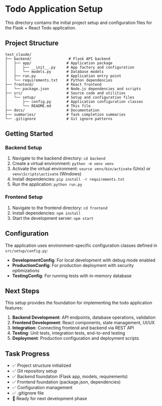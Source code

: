 # Todo Application Setup

This directory contains the initial project setup and configuration files for the Flask + React Todo application.

## Project Structure

```
test_claude/
├── backend/                 # Flask API backend
│   ├── app/                # Application package
│   │   ├── __init__.py     # App factory and configuration
│   │   └── models.py       # Database models
│   ├── run.py              # Application entry point
│   └── requirements.txt    # Python dependencies
├── frontend/               # React frontend
│   └── package.json        # Node.js dependencies and scripts
├── src/                    # Source code and utilities
│   └── setup/              # Setup and configuration files
│       ├── config.py       # Application configuration classes
│       └── README.md       # This file
├── docs/                   # Documentation
├── summaries/              # Task completion summaries
└── .gitignore              # Git ignore patterns
```

## Getting Started

### Backend Setup
1. Navigate to the backend directory: `cd backend`
2. Create a virtual environment: `python -m venv venv`
3. Activate the virtual environment: `source venv/bin/activate` (Unix) or `venv\Scripts\activate` (Windows)
4. Install dependencies: `pip install -r requirements.txt`
5. Run the application: `python run.py`

### Frontend Setup
1. Navigate to the frontend directory: `cd frontend`
2. Install dependencies: `npm install`
3. Start the development server: `npm start`

## Configuration

The application uses environment-specific configuration classes defined in `src/setup/config.py`:

- **DevelopmentConfig**: For local development with debug mode enabled
- **ProductionConfig**: For production deployment with security optimizations
- **TestingConfig**: For running tests with in-memory database

## Next Steps

This setup provides the foundation for implementing the todo application features:

1. **Backend Development**: API endpoints, database operations, validation
2. **Frontend Development**: React components, state management, UI/UX
3. **Integration**: Connecting frontend and backend via REST API
4. **Testing**: Unit tests, integration tests, end-to-end testing
5. **Deployment**: Production configuration and deployment scripts

## Task Progress

- ✅ Project structure initialized
- ✅ Git repository setup
- ✅ Backend foundation (Flask app, models, requirements)
- ✅ Frontend foundation (package.json, dependencies)
- ✅ Configuration management
- ✅ .gitignore file
- 🔄 Ready for next development phase